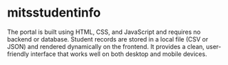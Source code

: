 # mitsstudentinfo
The portal is built using HTML, CSS, and JavaScript and requires no backend or database. Student records are stored in a local file (CSV or JSON) and rendered dynamically on the frontend. It provides a clean, user-friendly interface that works well on both desktop and mobile devices.

